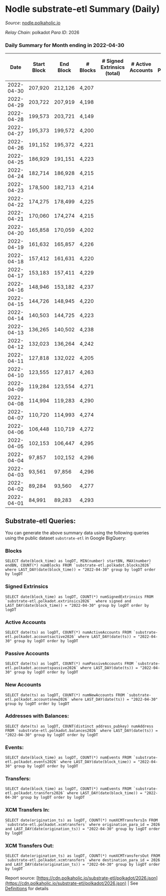 # Nodle substrate-etl Summary (Daily)

_Source_: [nodle.polkaholic.io](https://nodle.polkaholic.io)

*Relay Chain*: polkadot
*Para ID*: 2026



### Daily Summary for Month ending in 2022-04-30


| Date | Start Block | End Block | # Blocks | # Signed Extrinsics (total) | # Active Accounts | # Passive | # New | # Addresses with Balances | # Events | # Transfers | # XCM Transfers In | # XCM Transfers Out | Issues | 
| ---- | ----------- | --------- | -------- | --------------------------- | ----------------- | --------- | ----- | ------------------------- | -------- | ----------- | ------------------ | ------------------- | ------ |
| 2022-04-30 | 207,920 | 212,126 | 4,207 |  |  |  |  | 9 | 8,416 |   |   |   |  |
| 2022-04-29 | 203,722 | 207,919 | 4,198 |  |  |  |  |  | 8,398 |   |   |   |  |
| 2022-04-28 | 199,573 | 203,721 | 4,149 |  |  |  |  |  | 8,301 |   |   |   |  |
| 2022-04-27 | 195,373 | 199,572 | 4,200 |  |  |  |  |  | 8,402 |   |   |   |  |
| 2022-04-26 | 191,152 | 195,372 | 4,221 |  |  |  |  |  | 8,444 |   |   |   |  |
| 2022-04-25 | 186,929 | 191,151 | 4,223 |  |  |  |  |  | 8,449 |   |   |   |  |
| 2022-04-24 | 182,714 | 186,928 | 4,215 |  |  |  |  |  | 8,432 |   |   |   |  |
| 2022-04-23 | 178,500 | 182,713 | 4,214 |  |  |  |  |  | 8,430 |   |   |   |  |
| 2022-04-22 | 174,275 | 178,499 | 4,225 |  |  |  |  |  | 8,453 |   |   |   |  |
| 2022-04-21 | 170,060 | 174,274 | 4,215 |  |  |  |  |  | 8,432 |   |   |   |  |
| 2022-04-20 | 165,858 | 170,059 | 4,202 |  |  |  |  |  | 8,406 |   |   |   |  |
| 2022-04-19 | 161,632 | 165,857 | 4,226 |  |  |  |  |  | 8,455 |   |   |   |  |
| 2022-04-18 | 157,412 | 161,631 | 4,220 |  |  |  |  |  | 8,442 |   |   |   |  |
| 2022-04-17 | 153,183 | 157,411 | 4,229 |  |  |  |  |  | 8,460 |   |   |   |  |
| 2022-04-16 | 148,946 | 153,182 | 4,237 |  |  |  |  |  | 8,477 |   |   |   |  |
| 2022-04-15 | 144,726 | 148,945 | 4,220 |  |  |  |  |  | 8,442 |   |   |   |  |
| 2022-04-14 | 140,503 | 144,725 | 4,223 |  |  |  |  |  | 8,448 |   |   |   |  |
| 2022-04-13 | 136,265 | 140,502 | 4,238 |  |  |  |  |  | 8,479 |   |   |   |  |
| 2022-04-12 | 132,023 | 136,264 | 4,242 |  |  |  |  |  | 8,486 |   |   |   |  |
| 2022-04-11 | 127,818 | 132,022 | 4,205 |  |  |  |  |  | 8,412 |   |   |   |  |
| 2022-04-10 | 123,555 | 127,817 | 4,263 |  |  |  |  |  | 8,529 |   |   |   |  |
| 2022-04-09 | 119,284 | 123,554 | 4,271 |  |  |  |  |  | 8,544 |   |   |   |  |
| 2022-04-08 | 114,994 | 119,283 | 4,290 |  |  |  |  |  | 8,583 |   |   |   |  |
| 2022-04-07 | 110,720 | 114,993 | 4,274 |  |  |  |  |  | 8,550 |   |   |   |  |
| 2022-04-06 | 106,448 | 110,719 | 4,272 |  |  |  |  |  | 8,546 |   |   |   |  |
| 2022-04-05 | 102,153 | 106,447 | 4,295 |  |  |  |  |  | 8,593 |   |   |   |  |
| 2022-04-04 | 97,857 | 102,152 | 4,296 |  |  |  |  |  | 8,594 |   |   |   |  |
| 2022-04-03 | 93,561 | 97,856 | 4,296 |  |  |  |  |  | 8,595 |   |   |   |  |
| 2022-04-02 | 89,284 | 93,560 | 4,277 |  |  |  |  |  | 8,556 |   |   |   |  |
| 2022-04-01 | 84,991 | 89,283 | 4,293 |  |  |  |  |  | 8,588 |   |   |   |  |

## Substrate-etl Queries:
You can generate the above summary data using the following queries using the public dataset `substrate-etl` in Google BigQuery:


### Blocks
```
SELECT date(block_time) as logDT, MIN(number) startBN, MAX(number) endBN, COUNT(*) numBlocks FROM `substrate-etl.polkadot.blocks2026`  where LAST_DAY(date(block_time)) = "2022-04-30" group by logDT order by logDT
```


### Signed Extrinsics
```
SELECT date(block_time) as logDT, COUNT(*) numSignedExtrinsics FROM `substrate-etl.polkadot.extrinsics2026`  where signed and LAST_DAY(date(block_time)) = "2022-04-30" group by logDT order by logDT
```


### Active Accounts
```
SELECT date(ts) as logDT, COUNT(*) numActiveAccounts FROM `substrate-etl.polkadot.accountsactive2026` where LAST_DAY(date(ts)) = "2022-04-30" group by logDT order by logDT
```


### Passive Accounts
```
SELECT date(ts) as logDT, COUNT(*) numPassiveAccounts FROM `substrate-etl.polkadot.accountspassive2026` where LAST_DAY(date(ts)) = "2022-04-30" group by logDT order by logDT
```


### New Accounts
```
SELECT date(ts) as logDT, COUNT(*) numNewAccounts FROM `substrate-etl.polkadot.accountsnew2026` where LAST_DAY(date(ts)) = "2022-04-30" group by logDT order by logDT
```


### Addresses with Balances:
```
SELECT date(ts) as logDT, COUNT(distinct address_pubkey) numAddress FROM `substrate-etl.polkadot.balances2026` where LAST_DAY(date(ts)) = "2022-04-30" group by logDT order by logDT
```


### Events:
```
SELECT date(block_time) as logDT, COUNT(*) numEvents FROM `substrate-etl.polkadot.events2026` where LAST_DAY(date(block_time)) = "2022-04-30" group by logDT order by logDT
```


### Transfers:
```
SELECT date(block_time) as logDT, COUNT(*) numEvents FROM `substrate-etl.polkadot.transfers2026` where LAST_DAY(date(block_time)) = "2022-04-30" group by logDT order by logDT
```


### XCM Transfers In:
```
SELECT date(origination_ts) as logDT, COUNT(*) numXCMTransfersIn FROM `substrate-etl.polkadot.xcmtransfers` where origination_para_id = 2026 and LAST_DAY(date(origination_ts)) = "2022-04-30" group by logDT order by logDT
```


### XCM Transfers Out:
```
SELECT date(origination_ts) as logDT, COUNT(*) numXCMTransfersOut FROM `substrate-etl.polkadot.xcmtransfers` where destination_para_id = 2026 and LAST_DAY(date(origination_ts)) = "2022-04-30" group by logDT order by logDT
```



Report source: [https://cdn.polkaholic.io/substrate-etl/polkadot/2026.json](https://cdn.polkaholic.io/substrate-etl/polkadot/2026.json) | See [Definitions](/DEFINITIONS.md) for details
